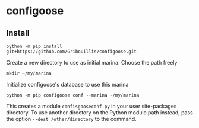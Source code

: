 # configoose

## Install
```
python -m pip install git+https://github.com/Gribouillis/configoose.git
```
Create a new directory to use as initial marina. Choose the path freely
```
mkdir ~/my/marina
```
Initialize configoose's database to use this marina
```
python -m pip configoose conf --marina ~/my/marina
```
This creates a module `confisgooseconf.py` in your user site-packages directory.
To use another directory on the Python module path instead, pass the option
`--dest /other/directory` to the command.
